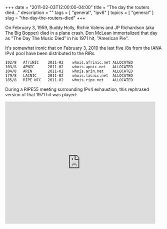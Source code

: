 +++
date        = "2011-02-03T12:00:00-04:00"
title       = "The day the routers died..."
description = ""
tags        = [ "general", "ipv6" ]
topics      = [ "general" ]
slug        = "the-day-the-routers-died"
+++

On February 3, 1959, Buddy Holly, Richie Valens and JP Richardson (aka The Big Bopper) died in a plane crash. Don McLean immortalized that day as "The Day The Music Died" in his 1971 hit, "American Pie".

It's somewhat ironic that on February 3, 2010 the last five /8s from the IANA IPv4 pool have been distributed to the RIRs.

<!--more-->

```console
102/8   AfriNIC    2011-02    whois.afrinic.net ALLOCATED
103/8   APNIC      2011-02    whois.apnic.net   ALLOCATED
104/8   ARIN       2011-02    whois.arin.net    ALLOCATED
179/8   LACNIC     2011-02    whois.lacnic.net  ALLOCATED
185/8   RIPE NCC   2011-02    whois.ripe.net    ALLOCATED
```

During a RIPE55 meeting surrounding IPv4 exhaustion, this rephrased version of that 1971 hit was played:

<iframe title="YouTube video player" width="480" height="390" src="http://www.youtube.com/embed/_y36fG2Oba0" frameborder="0" allowfullscreen></iframe>
